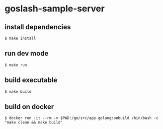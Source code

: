 # goslash-sample-server

## install dependencies

```shell
$ make install
```

## run dev mode

```shell
$ make run
```

## build executable

```shell
$ make build
```

## build on docker

```shell
$ docker run -it --rm -v $PWD:/go/src/app golang:onbuild /bin/bash -c "make clean && make build"
```
